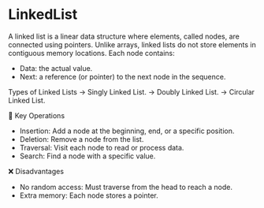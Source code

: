 # LinkedList

A linked list is a linear data structure where elements, called nodes, are connected using pointers.
Unlike arrays, linked lists do not store elements in contiguous memory locations.
Each node contains:
- Data: the actual value.
- Next: a reference (or pointer) to the next node in the sequence.

Types of Linked Lists
-> Singly Linked List.
-> Doubly Linked List.
-> Circular Linked List.


🧠 Key Operations
- Insertion: Add a node at the beginning, end, or a specific position.
- Deletion: Remove a node from the list.
- Traversal: Visit each node to read or process data.
- Search: Find a node with a specific value.

❌ Disadvantages
- No random access: Must traverse from the head to reach a node.
- Extra memory: Each node stores a pointer.





